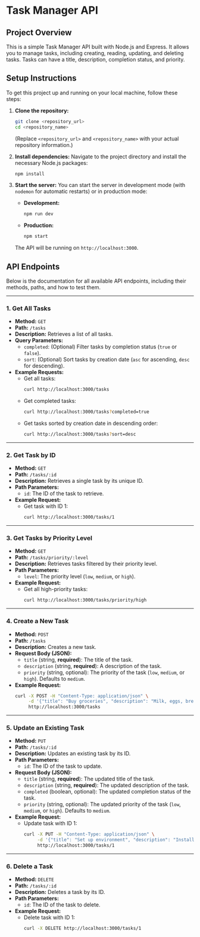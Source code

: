 # Task Manager API

## Project Overview

This is a simple Task Manager API built with Node.js and Express. It allows you to manage tasks, including creating, reading, updating, and deleting tasks. Tasks can have a title, description, completion status, and priority.

## Setup Instructions

To get this project up and running on your local machine, follow these steps:

1.  **Clone the repository:**
    ```bash
    git clone <repository_url>
    cd <repository_name>
    ```
    (Replace `<repository_url>` and `<repository_name>` with your actual repository information.)

2.  **Install dependencies:**
    Navigate to the project directory and install the necessary Node.js packages:
    ```bash
    npm install
    ```

3.  **Start the server:**
    You can start the server in development mode (with `nodemon` for automatic restarts) or in production mode:

    * **Development:**
        ```bash
        npm run dev
        ```
    * **Production:**
        ```bash
        npm start
        ```

    The API will be running on `http://localhost:3000`.

## API Endpoints

Below is the documentation for all available API endpoints, including their methods, paths, and how to test them.

---

### 1. Get All Tasks

* **Method:** `GET`
* **Path:** `/tasks`
* **Description:** Retrieves a list of all tasks.
* **Query Parameters:**
    * `completed`: (Optional) Filter tasks by completion status (`true` or `false`).
    * `sort`: (Optional) Sort tasks by creation date (`asc` for ascending, `desc` for descending).
* **Example Requests:**
    * Get all tasks:
        ```bash
        curl http://localhost:3000/tasks
        ```
    * Get completed tasks:
        ```bash
        curl http://localhost:3000/tasks?completed=true
        ```
    * Get tasks sorted by creation date in descending order:
        ```bash
        curl http://localhost:3000/tasks?sort=desc
        ```

---

### 2. Get Task by ID

* **Method:** `GET`
* **Path:** `/tasks/:id`
* **Description:** Retrieves a single task by its unique ID.
* **Path Parameters:**
    * `id`: The ID of the task to retrieve.
* **Example Request:**
    * Get task with ID 1:
        ```bash
        curl http://localhost:3000/tasks/1
        ```

---

### 3. Get Tasks by Priority Level

* **Method:** `GET`
* **Path:** `/tasks/priority/:level`
* **Description:** Retrieves tasks filtered by their priority level.
* **Path Parameters:**
    * `level`: The priority level (`low`, `medium`, or `high`).
* **Example Request:**
    * Get all high-priority tasks:
        ```bash
        curl http://localhost:3000/tasks/priority/high
        ```

---

### 4. Create a New Task

* **Method:** `POST`
* **Path:** `/tasks`
* **Description:** Creates a new task.
* **Request Body (JSON):**
    * `title` (string, **required**): The title of the task.
    * `description` (string, **required**): A description of the task.
    * `priority` (string, optional): The priority of the task (`low`, `medium`, or `high`). Defaults to `medium`.
* **Example Request:**
    ```bash
    curl -X POST -H "Content-Type: application/json" \
         -d '{"title": "Buy groceries", "description": "Milk, eggs, bread", "priority": "high"}' \
         http://localhost:3000/tasks
    ```

---

### 5. Update an Existing Task

* **Method:** `PUT`
* **Path:** `/tasks/:id`
* **Description:** Updates an existing task by its ID.
* **Path Parameters:**
    * `id`: The ID of the task to update.
* **Request Body (JSON):**
    * `title` (string, **required**): The updated title of the task.
    * `description` (string, **required**): The updated description of the task.
    * `completed` (boolean, optional): The updated completion status of the task.
    * `priority` (string, optional): The updated priority of the task (`low`, `medium`, or `high`). Defaults to `medium`.
* **Example Request:**
    * Update task with ID 1:
        ```bash
        curl -X PUT -H "Content-Type: application/json" \
             -d '{"title": "Set up environment", "description": "Install Node.js, npm, and git for project X", "completed": true, "priority": "high"}' \
             http://localhost:3000/tasks/1
        ```

---

### 6. Delete a Task

* **Method:** `DELETE`
* **Path:** `/tasks/:id`
* **Description:** Deletes a task by its ID.
* **Path Parameters:**
    * `id`: The ID of the task to delete.
* **Example Request:**
    * Delete task with ID 1:
        ```bash
        curl -X DELETE http://localhost:3000/tasks/1
        ```